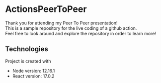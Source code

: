 # ActionsPeerToPeer
Thank you for attending my Peer To Peer presentation!  
This is a sample repository for the live coding of a github action.  
Feel free to look around and explore the repository in order to learn more!  
  
## Technologies 
Project is created with
* Node version: 12.16.1
* React version: 17.0.2
